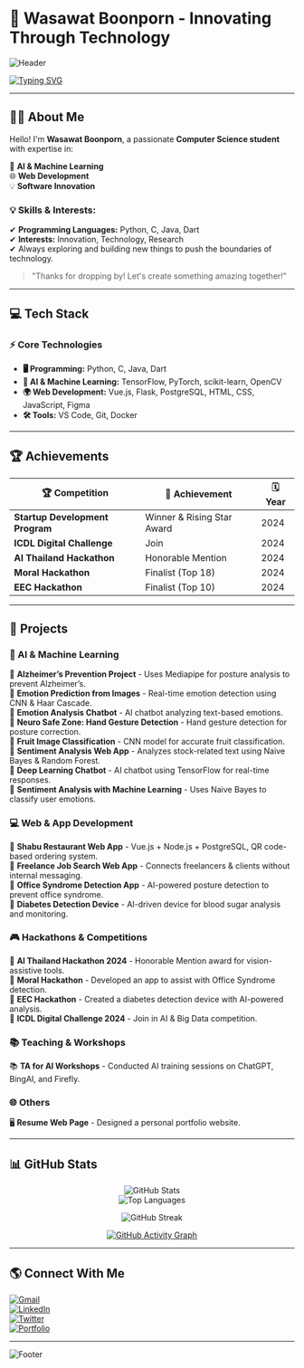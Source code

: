 # 🌟 Wasawat Boonporn - Innovating Through Technology

![Header](https://capsule-render.vercel.app/api?type=waving&color=gradient&customColorList=6,11,20&height=300&section=header&text=Wasawat%20Boonporn&fontSize=90&animation=twinkling&fontAlignY=35&desc=Innovating%20Through%20Technology&descSize=20&descAlignY=55&fontColor=d6ace6)

[![Typing SVG](https://readme-typing-svg.demolab.com?font=Fira+Code&weight=600&size=24&duration=4000&pause=1000&color=6B8AF7&center=true&vCenter=true&multiline=true&random=false&width=500&height=100&lines=AI+%26+Machine+Learning+Engineer;Full+Stack+Developer;Innovation+Creator)](https://git.io/typing-svg)

---

## 👨‍💻 About Me  

Hello! I'm **Wasawat Boonporn**, a passionate **Computer Science student** with expertise in:

🚀 **AI & Machine Learning**  
🌐 **Web Development**  
💡 **Software Innovation**  

### 💡 Skills & Interests:
✔ **Programming Languages:** Python, C, Java, Dart  
✔ **Interests:** Innovation, Technology, Research  
✔ Always exploring and building new things to push the boundaries of technology.

> "Thanks for dropping by! Let's create something amazing together!"

---

## 💻 Tech Stack

### ⚡ Core Technologies
- **🖥️ Programming:** Python, C, Java, Dart
- **🤖 AI & Machine Learning:** TensorFlow, PyTorch, scikit-learn, OpenCV
- **🌍 Web Development:** Vue.js, Flask, PostgreSQL, HTML, CSS, JavaScript, Figma
- **🛠️ Tools:** VS Code, Git, Docker

---

## 🏆 Achievements

| 🏆 Competition | 🥇 Achievement | 🗓️ Year |
|-------------|------------|------|
| **Startup Development Program** | Winner & Rising Star Award | 2024 |
| **ICDL Digital Challenge** | Join | 2024 |
| **AI Thailand Hackathon** | Honorable Mention | 2024 |
| **Moral Hackathon** | Finalist (Top 18) | 2024 |
| **EEC Hackathon** | Finalist (Top 10) | 2024 |

---

## 📂 Projects

### 🤖 AI & Machine Learning
🔹 **Alzheimer’s Prevention Project** - Uses Mediapipe for posture analysis to prevent Alzheimer’s.  
🔹 **Emotion Prediction from Images** - Real-time emotion detection using CNN & Haar Cascade.  
🔹 **Emotion Analysis Chatbot** - AI chatbot analyzing text-based emotions.  
🔹 **Neuro Safe Zone: Hand Gesture Detection** - Hand gesture detection for posture correction.  
🔹 **Fruit Image Classification** - CNN model for accurate fruit classification.  
🔹 **Sentiment Analysis Web App** - Analyzes stock-related text using Naive Bayes & Random Forest.  
🔹 **Deep Learning Chatbot** - AI chatbot using TensorFlow for real-time responses.  
🔹 **Sentiment Analysis with Machine Learning** - Uses Naive Bayes to classify user emotions.  

### 💻 Web & App Development
🌟 **Shabu Restaurant Web App** - Vue.js + Node.js + PostgreSQL, QR code-based ordering system.  
🌟 **Freelance Job Search Web App** - Connects freelancers & clients without internal messaging.  
🌟 **Office Syndrome Detection App** - AI-powered posture detection to prevent office syndrome.  
🌟 **Diabetes Detection Device** - AI-driven device for blood sugar analysis and monitoring.  

### 🎮 Hackathons & Competitions
🏅 **AI Thailand Hackathon 2024** - Honorable Mention award for vision-assistive tools.  
🏅 **Moral Hackathon** - Developed an app to assist with Office Syndrome detection.  
🏅 **EEC Hackathon** - Created a diabetes detection device with AI-powered analysis.  
🏅 **ICDL Digital Challenge 2024** - Join in AI & Big Data competition.  

### 📚 Teaching & Workshops
📚 **TA for AI Workshops** - Conducted AI training sessions on ChatGPT, BingAI, and Firefly.  

### 🌐 Others
🖥️ **Resume Web Page** - Designed a personal portfolio website.  

---

## 📊 GitHub Stats

<div align="center">

![GitHub Stats](https://github-readme-stats-eight-theta.vercel.app/api?username=IsNName&show_icons=true&theme=tokyonight&include_all_commits=true&count_private=true)  
![Top Languages](https://github-readme-stats-eight-theta.vercel.app/api/top-langs/?username=IsNName&layout=compact&langs_count=8&theme=tokyonight)  

![GitHub Streak](https://github-readme-streak-stats.herokuapp.com/?user=IsNName&theme=tokyonight)  

[![GitHub Activity Graph](https://github-readme-activity-graph.vercel.app/graph?username=IsNName&theme=react-dark&hide_border=true&bg_color=0D1117&line=6B8AF7&point=9376f9)](https://github.com/ashutosh00710/github-readme-activity-graph)

</div>

---

## 🌎 Connect With Me

[![Gmail](https://img.shields.io/badge/Gmail-D14836?style=for-the-badge&logo=gmail&logoColor=white)](mailto:wasawat.boonporn@example.com)  
[![LinkedIn](https://img.shields.io/badge/LinkedIn-0077B5?style=for-the-badge&logo=linkedin&logoColor=white)](https://linkedin.com/in/wasawatboonporn)  
[![Twitter](https://img.shields.io/badge/Twitter-1DA1F2?style=for-the-badge&logo=twitter&logoColor=white)](https://twitter.com/WasawatB)  
[![Portfolio](https://img.shields.io/badge/Portfolio-FF7139?style=for-the-badge&logo=Firefox-Browser&logoColor=white)](#)  

---

![Footer](https://capsule-render.vercel.app/api?type=waving&color=gradient&customColorList=6,11,20&height=150&section=footer)
```


